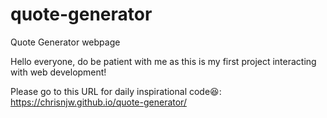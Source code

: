 # quote-generator
Quote Generator webpage

Hello everyone, do be patient with me as this is my first project interacting with web development!

Please go to this URL for daily inspirational code😆:
https://chrisnjw.github.io/quote-generator/
